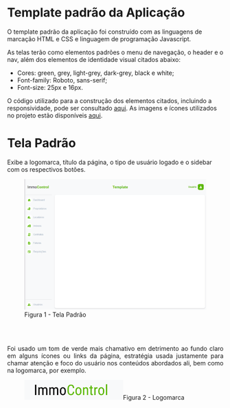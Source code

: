 # Template padrão da Aplicação

O template padrão da aplicação foi construído com as linguagens de marcação HTML e CSS e linguagem de programação Javascript.

As telas terão como elementos padrões o menu de navegação, o header e o nav, além dos elementos de identidade visual citados abaixo:

* Cores: green, grey, light-grey, dark-grey, black e white;                        
* Font-family: Roboto, sans-serif;
* Font-size: 25px e 16px.

O código utilizado para a construção dos elementos citados, incluindo a responsividade, pode ser consultado [aqui](https://github.com/ICEI-PUC-Minas-PMV-ADS/pmv-ads-2024-1-e1-proj-web-t6-pmv-ads-2024-1-e1-projeto_locacao/tree/main/codigo-fonte/template_page). As imagens e ícones utilizados no projeto estão disponíveis [aqui](https://github.com/ICEI-PUC-Minas-PMV-ADS/pmv-ads-2024-1-e1-proj-web-t6-pmv-ads-2024-1-e1-projeto_locacao/tree/main/codigo-fonte/src).

# Tela Padrão

Exibe a logomarca, título da página, o tipo de usuário logado e o sidebar com os respectivos botões.
<figure> 
  <img src="img/template_padrao.png"
    <figcaption>Figura 1 - Tela Padrão</figcaption>
</figure><br><br>
<p align="Justify">Foi usado um tom de verde mais chamativo em detrimento ao fundo claro em alguns ícones ou links da página, estratégia usada justamente para chamar atenção e foco do usuário nos conteúdos abordados ali, bem como na logomarca, por exemplo. 

<figure> 
  <img src="img/logomarca.png"
    <figcaption>Figura 2 - Logomarca</figcaption>
</figure>








